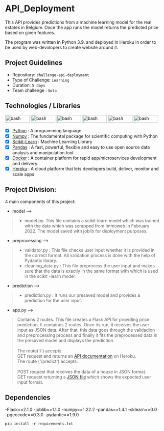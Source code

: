 # API_Deployment
This API provides predictions from a machine learning model for the real estates in Belgium. Once the app runs the model returns the predicted price based on given features. 

The program was written in Python 3.9. and deployed in Heroku in order to be used by web-devolopers to create website around it.

## Project Guidelines

- Repository: `challenge-api-deployment`
- Type of Challenge: `Learning`
- Duration: `5 days`
- Team challenge : `Solo`

## Technologies / Libraries 

<img src="https://img.shields.io/badge/Python-FFD43B?style=for-the-badge&logo=python&logoColor=blue" alt="bash logo" width="80" height="25">    <img src="https://img.shields.io/badge/scikit_learn-F7931E?style=for-the-badge&logo=scikit-learn&logoColor=white" alt="bash logo" width="80" height="25">   <img src="https://img.shields.io/badge/Pandas-2C2D72?style=for-the-badge&logo=pandas&logoColor=white" alt="bash logo" width="80" height="25">   <img src="https://img.shields.io/badge/Numpy-777BB4?style=for-the-badge&logo=numpy&logoColor=white" alt="bash logo" width="80" height="25">   <img src="https://img.shields.io/badge/Docker-2CA5E0?style=for-the-badge&logo=docker&logoColor=white" alt="bash logo" width="80" height="25">   <img src="https://img.shields.io/badge/Flask-000000?style=for-the-badge&logo=flask&logoColor=white" alt="bash logo" width="80" height="25">

- [X]  [Python](https://www.python.org/) : A programming language
- [X]  [Numpy](https://numpy.org/) : The fundamental package for scientific computing with Python
- [X]  [Scikit-Learn](https://scikit-learn.org/stable/index.html) : Machine Learning Library
- [X]  [Pandas](https://pandas.pydata.org/) : A fast, powerful, flexible and easy to use open source data analysis and manipulation tool
- [X]  [Docker](https://www.docker.com/) : A container platform for rapid app/microservices development and delivery.
- [X]  [Heroku](https://www.heroku.com/) : A cloud platform that lets developers build, deliver, monitor and scale apps 

## Project Division:

4 main components of this project:

- model --> 
> - model.py: This file contains a scikit-learn model which was trained with the data which was scrapped from Immoweb in February 2022. The model saved with joblib for deployment purposes.

- preprocessing --> 
> - validator.py : This file checks user input whether it is provided in the correct format. All validation process is done with the help of Pydantic library.<br>
> - cleaning_data.py : This file preprocess the user input and makes sure that the data is exactly in the same format with which is used in the scikit -learn model.

- prediction -->
> - prediction.py : It runs our presaved model and provides a prediction for the user input. 

- app.py -->
> Contains 2 routes. This file creates a Flask API for providing price prediction. It containes 2 routes. Once its run, it receives the user input as JSON data. After that, this data goes through the validadion and preprocessing process and finally it fits the preprocessed data in the presaved model and displays the prediction. <br><br>
    The route('/') accepts:<br>
        GET request and returns an [API documentation](https://realestate-prediction-dilsad.herokuapp.com/) on  Heroku.<br>
    The route ('/predict') accepts:<br><br>
        POST request that receives the data of a house in JSON format.<br>
        GET request returning a [JSON file](https://realestate-prediction-dilsad.herokuapp.com/predict) which shows the expected user input format.
        
## Dependencies

-Flask==2.1.0
-joblib==1.1.0
-numpy==1.22.2
-pandas==1.4.1
-sklearn==0.0
-pgeocode==0.3.0
-pydantic==1.9.0

```
pip install -r requirements.txt
```

